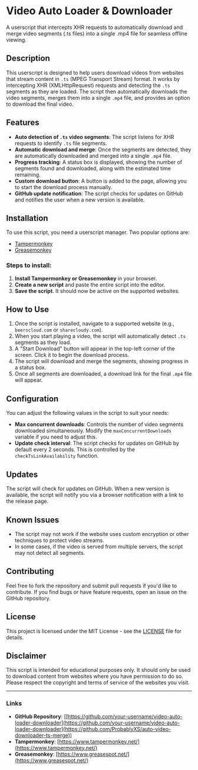# Video Auto Loader & Downloader

A userscript that intercepts XHR requests to automatically download and merge video segments (.ts files) into a single .mp4 file for seamless offline viewing.

## Description

This userscript is designed to help users download videos from websites that stream content in `.ts` (MPEG Transport Stream) format. It works by intercepting XHR (XMLHttpRequest) requests and detecting the `.ts` segments as they are loaded. The script then automatically downloads the video segments, merges them into a single `.mp4` file, and provides an option to download the final video.

## Features

- **Auto detection of `.ts` video segments**: The script listens for XHR requests to identify `.ts` file segments.
- **Automatic download and merge**: Once the segments are detected, they are automatically downloaded and merged into a single `.mp4` file.
- **Progress tracking**: A status box is displayed, showing the number of segments found and downloaded, along with the estimated time remaining.
- **Custom download button**: A button is added to the page, allowing you to start the download process manually.
- **GitHub update notification**: The script checks for updates on GitHub and notifies the user when a new version is available.

## Installation

To use this script, you need a userscript manager. Two popular options are:

- [Tampermonkey](https://www.tampermonkey.net/)
- [Greasemonkey](https://www.greasespot.net/)

### Steps to install:

1. **Install Tampermonkey or Greasemonkey** in your browser.
2. **Create a new script** and paste the entire script into the editor.
3. **Save the script**. It should now be active on the supported websites.

## How to Use

1. Once the script is installed, navigate to a supported website (e.g., `beerscloud.com` or `sharecloudy.com`).
2. When you start playing a video, the script will automatically detect `.ts` segments as they load.
3. A "Start Download" button will appear in the top-left corner of the screen. Click it to begin the download process.
4. The script will download and merge the segments, showing progress in a status box.
5. Once all segments are downloaded, a download link for the final `.mp4` file will appear.

## Configuration

You can adjust the following values in the script to suit your needs:

- **Max concurrent downloads**: Controls the number of video segments downloaded simultaneously. Modify the `maxConcurrentDownloads` variable if you need to adjust this.
- **Update check interval**: The script checks for updates on GitHub by default every 2 seconds. This is controlled by the `checkTsLinkAvailability` function.

## Updates

The script will check for updates on GitHub. When a new version is available, the script will notify you via a browser notification with a link to the release page.

## Known Issues

- The script may not work if the website uses custom encryption or other techniques to protect video streams.
- In some cases, if the video is served from multiple servers, the script may not detect all segments.

## Contributing

Feel free to fork the repository and submit pull requests if you'd like to contribute. If you find bugs or have feature requests, open an issue on the GitHub repository.

## License

This project is licensed under the MIT License - see the [LICENSE](LICENSE) file for details.

## Disclaimer

This script is intended for educational purposes only. It should only be used to download content from websites where you have permission to do so. Please respect the copyright and terms of service of the websites you visit.

---

### Links

- **GitHub Repository**: [[https://github.com/your-username/video-auto-loader-downloader](https://github.com/your-username/video-auto-loader-downloader](https://github.com/ProbablyXS/auto-video-downloader-ts-merge))
- **Tampermonkey**: [https://www.tampermonkey.net/](https://www.tampermonkey.net/)
- **Greasemonkey**: [https://www.greasespot.net/](https://www.greasespot.net/)
